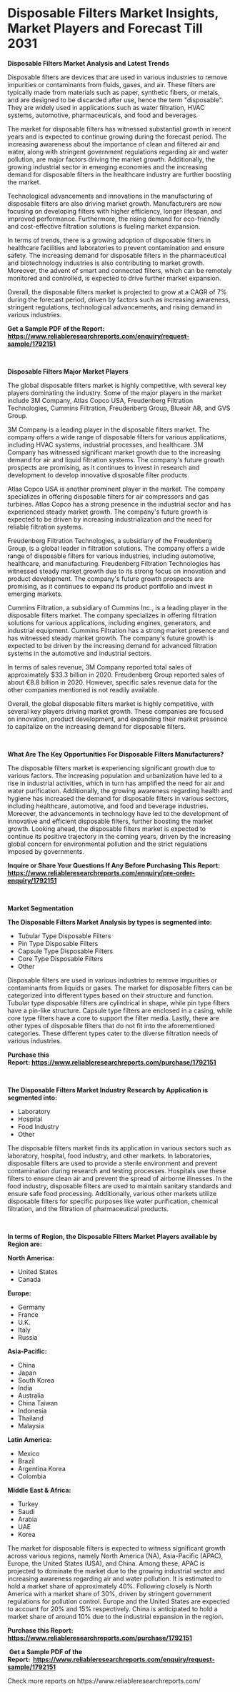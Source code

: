 <p><h1>Disposable Filters Market Insights, Market Players and Forecast Till 2031</h1></p><p><strong>Disposable Filters Market Analysis and Latest Trends</strong></p>
<p><p>Disposable filters are devices that are used in various industries to remove impurities or contaminants from fluids, gases, and air. These filters are typically made from materials such as paper, synthetic fibers, or metals, and are designed to be discarded after use, hence the term "disposable". They are widely used in applications such as water filtration, HVAC systems, automotive, pharmaceuticals, and food and beverages.</p><p>The market for disposable filters has witnessed substantial growth in recent years and is expected to continue growing during the forecast period. The increasing awareness about the importance of clean and filtered air and water, along with stringent government regulations regarding air and water pollution, are major factors driving the market growth. Additionally, the growing industrial sector in emerging economies and the increasing demand for disposable filters in the healthcare industry are further boosting the market.</p><p>Technological advancements and innovations in the manufacturing of disposable filters are also driving market growth. Manufacturers are now focusing on developing filters with higher efficiency, longer lifespan, and improved performance. Furthermore, the rising demand for eco-friendly and cost-effective filtration solutions is fueling market expansion.</p><p>In terms of trends, there is a growing adoption of disposable filters in healthcare facilities and laboratories to prevent contamination and ensure safety. The increasing demand for disposable filters in the pharmaceutical and biotechnology industries is also contributing to market growth. Moreover, the advent of smart and connected filters, which can be remotely monitored and controlled, is expected to drive further market expansion.</p><p>Overall, the disposable filters market is projected to grow at a CAGR of 7% during the forecast period, driven by factors such as increasing awareness, stringent regulations, technological advancements, and rising demand in various industries.</p></p>
<p><strong>Get a Sample PDF of the Report:&nbsp; <a href="https://www.reliableresearchreports.com/enquiry/request-sample/1792151">https://www.reliableresearchreports.com/enquiry/request-sample/1792151</a></strong></p>
<p>&nbsp;</p>
<p><strong>Disposable Filters Major Market Players</strong></p>
<p><p>The global disposable filters market is highly competitive, with several key players dominating the industry. Some of the major players in the market include 3M Company, Atlas Copco USA, Freudenberg Filtration Technologies, Cummins Filtration, Freudenberg Group, Blueair AB, and GVS Group. </p><p>3M Company is a leading player in the disposable filters market. The company offers a wide range of disposable filters for various applications, including HVAC systems, industrial processes, and healthcare. 3M Company has witnessed significant market growth due to the increasing demand for air and liquid filtration systems. The company's future growth prospects are promising, as it continues to invest in research and development to develop innovative disposable filter products.</p><p>Atlas Copco USA is another prominent player in the market. The company specializes in offering disposable filters for air compressors and gas turbines. Atlas Copco has a strong presence in the industrial sector and has experienced steady market growth. The company's future growth is expected to be driven by increasing industrialization and the need for reliable filtration systems.</p><p>Freudenberg Filtration Technologies, a subsidiary of the Freudenberg Group, is a global leader in filtration solutions. The company offers a wide range of disposable filters for various industries, including automotive, healthcare, and manufacturing. Freudenberg Filtration Technologies has witnessed steady market growth due to its strong focus on innovation and product development. The company's future growth prospects are promising, as it continues to expand its product portfolio and invest in emerging markets.</p><p>Cummins Filtration, a subsidiary of Cummins Inc., is a leading player in the disposable filters market. The company specializes in offering filtration solutions for various applications, including engines, generators, and industrial equipment. Cummins Filtration has a strong market presence and has witnessed steady market growth. The company's future growth is expected to be driven by the increasing demand for advanced filtration systems in the automotive and industrial sectors.</p><p>In terms of sales revenue, 3M Company reported total sales of approximately $33.3 billion in 2020. Freudenberg Group reported sales of about €8.8 billion in 2020. However, specific sales revenue data for the other companies mentioned is not readily available.</p><p>Overall, the global disposable filters market is highly competitive, with several key players driving market growth. These companies are focused on innovation, product development, and expanding their market presence to capitalize on the increasing demand for disposable filters.</p></p>
<p>&nbsp;</p>
<p><strong>What Are The Key Opportunities For Disposable Filters Manufacturers?</strong></p>
<p><p>The disposable filters market is experiencing significant growth due to various factors. The increasing population and urbanization have led to a rise in industrial activities, which in turn has amplified the need for air and water purification. Additionally, the growing awareness regarding health and hygiene has increased the demand for disposable filters in various sectors, including healthcare, automotive, and food and beverage industries. Moreover, the advancements in technology have led to the development of innovative and efficient disposable filters, further boosting the market growth. Looking ahead, the disposable filters market is expected to continue its positive trajectory in the coming years, driven by the increasing global concern for environmental pollution and the strict regulations imposed by governments.</p></p>
<p><strong>Inquire or Share Your Questions If Any Before Purchasing This Report: <a href="https://www.reliableresearchreports.com/enquiry/pre-order-enquiry/1792151">https://www.reliableresearchreports.com/enquiry/pre-order-enquiry/1792151</a></strong></p>
<p>&nbsp;</p>
<p><strong>Market Segmentation</strong></p>
<p><strong>The Disposable Filters Market Analysis by types is segmented into:</strong></p>
<p><ul><li>Tubular Type Disposable Filters</li><li>Pin Type Disposable Filters</li><li>Capsule Type Disposable Filters</li><li>Core Type Disposable Filters</li><li>Other</li></ul></p>
<p><p>Disposable filters are used in various industries to remove impurities or contaminants from liquids or gases. The market for disposable filters can be categorized into different types based on their structure and function. Tubular type disposable filters are cylindrical in shape, while pin type filters have a pin-like structure. Capsule type filters are enclosed in a casing, while core type filters have a core to support the filter media. Lastly, there are other types of disposable filters that do not fit into the aforementioned categories. These different types cater to the diverse filtration needs of various industries.</p></p>
<p><strong>Purchase this Report:&nbsp;<a href="https://www.reliableresearchreports.com/purchase/1792151">https://www.reliableresearchreports.com/purchase/1792151</a></strong></p>
<p>&nbsp;</p>
<p><strong>The Disposable Filters Market Industry Research by Application is segmented into:</strong></p>
<p><ul><li>Laboratory</li><li>Hospital</li><li>Food Industry</li><li>Other</li></ul></p>
<p><p>The disposable filters market finds its application in various sectors such as laboratory, hospital, food industry, and other markets. In laboratories, disposable filters are used to provide a sterile environment and prevent contamination during research and testing processes. Hospitals use these filters to ensure clean air and prevent the spread of airborne illnesses. In the food industry, disposable filters are used to maintain sanitary standards and ensure safe food processing. Additionally, various other markets utilize disposable filters for specific purposes like water purification, chemical filtration, and the filtration of pharmaceutical products.</p></p>
<p>&nbsp;</p>
<p><strong>In terms of Region, the Disposable Filters Market Players available by Region are:</strong></p>
<p>
    <p> <strong> North America: </strong>
        <ul>
            <li>United States</li>
            <li>Canada</li>
        </ul>
        </p> 
    <p> <strong> Europe: </strong>
        <ul>
            <li>Germany</li>
            <li>France</li>
            <li>U.K.</li>
            <li>Italy</li>
            <li>Russia</li>
        </ul>
        </p> 
    <p> <strong> Asia-Pacific: </strong>
        <ul>
            <li>China</li>
            <li>Japan</li>
            <li>South Korea</li>
            <li>India</li>
            <li>Australia</li>
            <li>China Taiwan</li>
            <li>Indonesia</li>
            <li>Thailand</li>
            <li>Malaysia</li>
        </ul>
        </p> 
    <p> <strong> Latin America: </strong>
        <ul>
            <li>Mexico</li>
            <li>Brazil</li>
            <li>Argentina Korea</li>
            <li>Colombia</li>
        </ul>
        </p> 
    <p> <strong> Middle East & Africa: </strong>
        <ul>
            <li>Turkey</li>
            <li>Saudi</li>
            <li>Arabia</li>
            <li>UAE</li>
            <li>Korea</li>
        </ul>
    </p>
    </p>
<p><p>The market for disposable filters is expected to witness significant growth across various regions, namely North America (NA), Asia-Pacific (APAC), Europe, the United States (USA), and China. Among these, APAC is projected to dominate the market due to the growing industrial sector and increasing awareness regarding air and water pollution. It is estimated to hold a market share of approximately 40%. Following closely is North America with a market share of 30%, driven by stringent government regulations for pollution control. Europe and the United States are expected to account for 20% and 15% respectively. China is anticipated to hold a market share of around 10% due to the industrial expansion in the region.</p></p>
<p><strong>Purchase this Report: <a href="https://www.reliableresearchreports.com/purchase/1792151">https://www.reliableresearchreports.com/purchase/1792151</a></strong></p>
<p>&nbsp;<strong>Get a Sample PDF of the Report:&nbsp;&nbsp;<a href="https://www.reliableresearchreports.com/enquiry/request-sample/1792151">https://www.reliableresearchreports.com/enquiry/request-sample/1792151</a></strong></p>
<p><strong></strong></p>
<p>Check more reports on https://www.reliableresearchreports.com/</p>